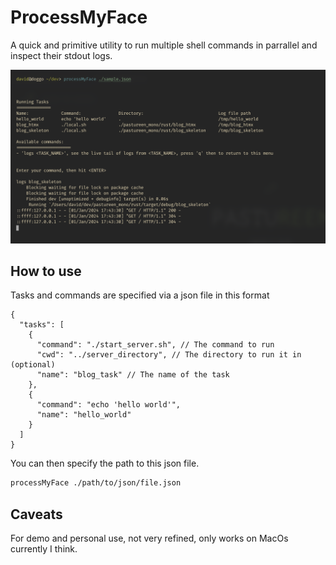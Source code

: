 # ProcessMyFace

A quick and primitive utility to run multiple shell commands in parrallel 
and inspect their stdout logs.

![demo](./demo.png)

## How to use

Tasks and commands are specified via a json file in this format

```jsonc
{
  "tasks": [
    {
      "command": "./start_server.sh", // The command to run
      "cwd": "../server_directory", // The directory to run it in (optional)
      "name": "blog_task" // The name of the task
    },
    {
      "command": "echo 'hello world'",
      "name": "hello_world"
    }
  ]
}
```

You can then specify the path to this json file.

```bash
processMyFace ./path/to/json/file.json
```

## Caveats

For demo and personal use, not very refined, only works on MacOs currently I think.

